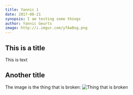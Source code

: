 ```yaml
---
title: Yannic 1
date: 2017-08-21
synopsis: I am testing some things
author: Yannic Geurts
image: http://i.imgur.com/yfAaBxg.png
---
```


## This is a title

This is text

## Another title

The image is the thing that is broken:
![Thing that is broken](http://i.imgur.com/yfAaBxg.png)


